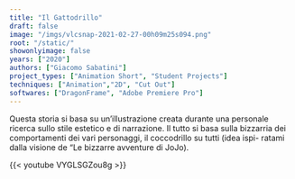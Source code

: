 ```yaml
---
title: "Il Gattodrillo"
draft: false
image: "/imgs/vlcsnap-2021-02-27-00h09m25s094.png"
root: "/static/"
showonlyimage: false
years: ["2020"]
authors: ["Giacomo Sabatini"]
project_types: ["Animation Short", "Student Projects"]
techniques: ["Animation","2D", "Cut Out"]
softwares: ["DragonFrame", "Adobe Premiere Pro"]
---
```

Questa storia si basa su un’illustrazione creata durante una personale
ricerca sullo stile estetico e di narrazione. Il tutto si basa sulla bizzarria
dei comportamenti dei vari personaggi, il coccodrillo su tutti (idea ispi-
ratami dalla visione de “Le bizzarre avventure di JoJo).

{{< youtube VYGLSGZou8g >}}
